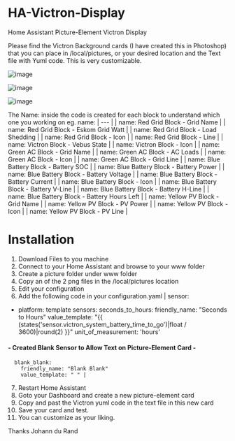 # HA-Victron-Display
Home Assistant Picture-Element Victron Display

Please find the Victron Background cards (I have created this in Photoshop) that you can place in /local/pictures, or your desired location and the Text file with Yuml code. This is very customizable. 

![image](https://github.com/johanndurandsa/HA-Victron-Display/assets/98578816/fa01e5ba-f9a2-4a3e-95a8-05fe75e5a0bb)

![image](https://github.com/johanndurandsa/HA-Victron-Display/assets/98578816/8982e585-4aab-4e37-acd8-97b80c91a577)

![image](https://github.com/johanndurandsa/HA-Victron-Display/assets/98578816/a252308f-fa44-4d4b-b34b-b205cd961496)

The Name: inside the code is created for each block to understand which one you working on
eg.
name:
   | --- |
   | name: Red Grid Block - Grid Name |
   | name: Red Grid Block - Eskom Grid Watt |
   | name: Red Grid Block - Load Shedding |
   | name: Red Grid Block - Icon |
   | name: Red Grid Block - Line |
   | name: Victron Block - Vebus State |
   | name: Victron Block - Icon |
   | name: Green AC Block - Grid Name |
   | name: Green AC Block - AC Loads |
   | name: Green AC Block - Icon |
   | name: Green AC Block - Grid Line |
   | name: Blue Battery Block - Battery SOC |
   | name: Blue Battery Block - Battery Power |
   | name: Blue Battery Block - Battery Voltage |
   | name: Blue Battery Block - Battery Current |
   | name: Blue Battery Block - Icon |
   | name: Blue Battery Block - Battery V-Line |
   | name: Blue Battery Block - Battery H-Line |
   | name: Blue Battery Block - Battery Hours Left |
   | name: Yellow PV Block - Grid Name |
   | name: Yellow PV Block - PV Power |
   | name: Yellow PV Block - Icon |
   | name: Yellow PV Block - PV Line |

# Installation
1. Download Files to you machine
2. Connect to your Home Assistant and browse to your www folder
3. Create a picture folder under www folder
4. Copy an of the 2 png files in the /local/pictures location
5. Edit your configuration 
6. Add the following code in your configuration.yaml
| sensor:
  - platform: template
    sensors:
      seconds_to_hours:
        friendly_name: "Seconds to Hours"
        value_template: "{{ (states('sensor.victron_system_battery_time_to_go')|float / 3600)|round(2) }}"
        unit_of_measurement: 'hours'

#### - Created Blank Sensor to Allow Text on Picture-Element Card - ####
      blank_blank:
        friendly_name: "Blank Blank"
        value_template: " " |
7. Restart Home Assistant
8. Goto your Dashboard and create a new picture-element card
9. Copy and past the Victron yuml code in the text file in this new card
10. Save your card and test.
11. You can customize as your liking.

Thanks
Johann du Rand

